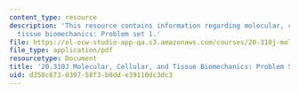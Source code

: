 ```yaml
---
content_type: resource
description: 'This resource contains information regarding molecular, cellular, and
  tissue biomechanics: Problem set 1.'
file: https://ol-ocw-studio-app-qa.s3.amazonaws.com/courses/20-310j-molecular-cellular-and-tissue-biomechanics-spring-2015/d350c673039758f3b0dde39110dc3dc3_MIT20_310JS15_PS1.pdf
file_type: application/pdf
resourcetype: Document
title: '20.310J Molecular, Cellular, and Tissue Biomechanics: Problem Set 1'
uid: d350c673-0397-58f3-b0dd-e39110dc3dc3
---
```

